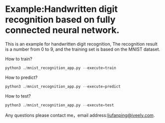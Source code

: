 # Example:Handwritten digit recognition based on fully connected neural network.
This is an example for handwritten digit recognition, The recognition result is a number from 0 to 9, and the training set is based on the MNIST dataset.
 
 How to train?
 ```python
 python3 ./mnist_recognition_app.py --execute=train
 ```
 
 How to predict?
 ```python
 python3 ./mnist_recognition_app.py --execute=predict
 ```
How to test?
 ```python
 python3 ./mnist_recognition_app.py --execute=test
 ```
 
 Any questions please contact me，email address:<liufanping@iveely.com>.